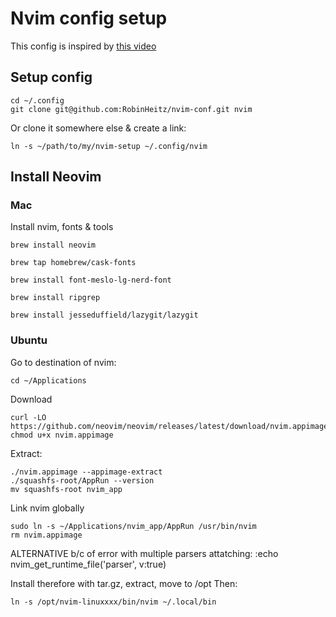 # Nvim config setup

This config is inspired by [this video](https://www.youtube.com/watch?v=6pAG3BHurdM&ab_channel=JoseanMartinez)

## Setup config

```
cd ~/.config
git clone git@github.com:RobinHeitz/nvim-conf.git nvim

```

Or clone it somewhere else & create a link:

```
ln -s ~/path/to/my/nvim-setup ~/.config/nvim
```

## Install Neovim

### Mac

Install nvim, fonts & tools

```
brew install neovim

brew tap homebrew/cask-fonts

brew install font-meslo-lg-nerd-font

brew install ripgrep

brew install jesseduffield/lazygit/lazygit

```

### Ubuntu

Go to destination of nvim:

```
cd ~/Applications
```

Download

```
curl -LO https://github.com/neovim/neovim/releases/latest/download/nvim.appimage
chmod u+x nvim.appimage
```

Extract:

```
./nvim.appimage --appimage-extract
./squashfs-root/AppRun --version
mv squashfs-root nvim_app
```

Link nvim globally

```
sudo ln -s ~/Applications/nvim_app/AppRun /usr/bin/nvim
rm nvim.appimage
```

ALTERNATIVE b/c of error with multiple parsers attatching:
:echo nvim_get_runtime_file('parser', v:true)

Install therefore with tar.gz, extract, move to /opt
Then: 
```
ln -s /opt/nvim-linuxxxx/bin/nvim ~/.local/bin

```
